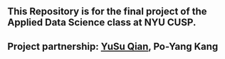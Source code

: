 ## This Repository is for the final project of the Applied Data Science class at NYU CUSP. 
## Project partnership: [YuSu Qian](https://github.com/sueqian6), Po-Yang Kang
